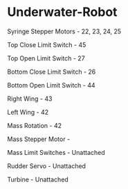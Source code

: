 # Underwater-Robot

Syringe Stepper Motors - 22, 23, 24, 25 

Top Close Limit Switch - 45

Top Open Limit Switch - 27

Bottom Close Limit Switch - 26

Bottom Open Limit Switch - 44

Right Wing - 43

Left Wing - 42

Mass Rotation - 42

Mass Stepper Motor -

Mass Limit Switches - Unattached

Rudder Servo - Unattached

Turbine - Unattached

